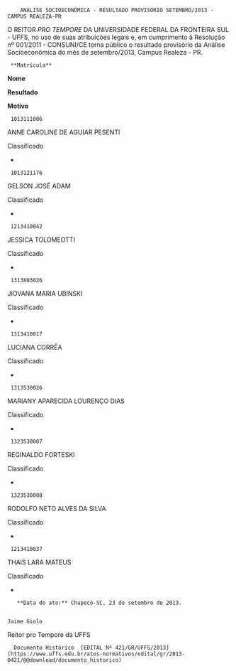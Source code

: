         ANÁLISE SOCIOECONÔMICA - RESULTADO PROVISÓRIO SETEMBRO/2013 - CAMPUS REALEZA-PR  

O REITOR *PRO TEMPORE* DA UNIVERSIDADE FEDERAL DA FRONTEIRA SUL - UFFS, no uso de suas atribuições legais e, em cumprimento à Resolução nº 001/2011 - CONSUNI/CE torna público o resultado provisório da Análise Socioeconômica do mês de setembro/2013, Campus Realeza - PR.

     **Matrícula**

   **Nome**

   **Resultado**

   **Motivo**

     1013111006

   ANNE CAROLINE DE AGUIAR PESENTI

   Classificado

   -

     1013121176

   GELSON JOSÉ ADAM

   Classificado

   -

     1213410042

   JESSICA TOLOMEOTTI

   Classificado

   -

     1313803026

   JIOVANA MARIA UBINSKI

   Classificado

   -

     1313410017

   LUCIANA CORRÊA

   Classificado

   -

     1313530026

   MARIANY APARECIDA LOURENÇO DIAS

   Classificado

   -

     1323530007

   REGINALDO FORTESKI

   Classificado

   -

     1323530008

   RODOLFO NETO ALVES DA SILVA

   Classificado

   -

     1213410037

   THAIS LARA MATEUS

   Classificado

   -

       **Data do ato:** Chapecó-SC, 23 de setembro de 2013.   
 

    Jaime Giolo   
 Reitor pro Tempore da UFFS 

      Documento Histórico  [EDITAL Nº 421/GR/UFFS/2013](https://www.uffs.edu.br/atos-normativos/edital/gr/2013-0421/@@download/documento_historico)     
      
